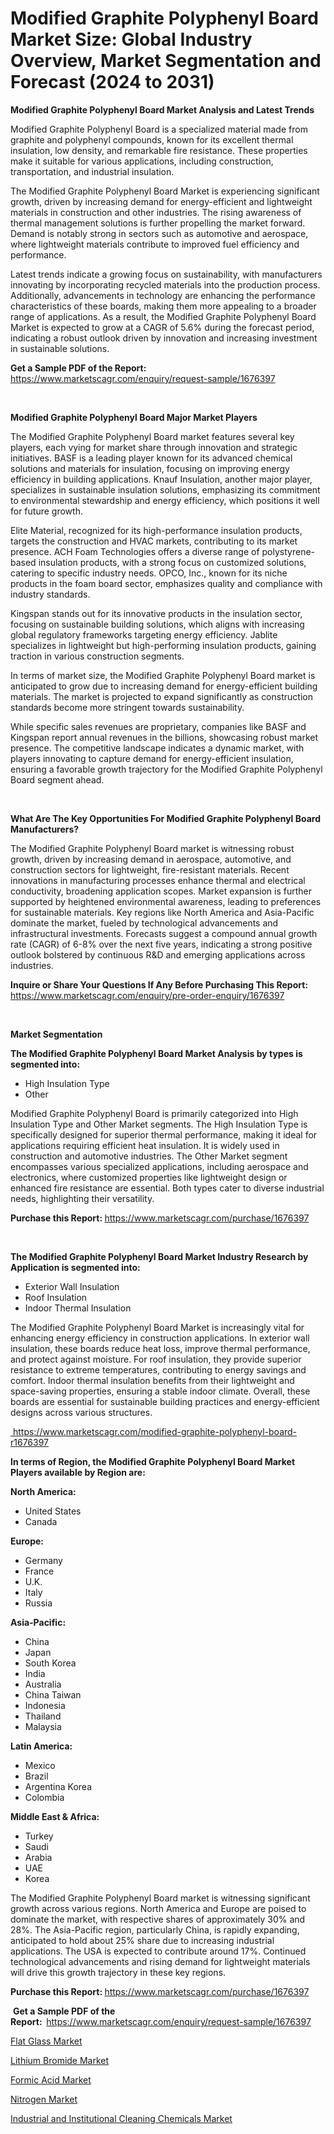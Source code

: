 <p><h1>Modified Graphite Polyphenyl Board Market Size: Global Industry Overview, Market Segmentation and Forecast (2024 to 2031)</h1></p><p><strong>Modified Graphite Polyphenyl Board Market Analysis and Latest Trends</strong></p>
<p><p>Modified Graphite Polyphenyl Board is a specialized material made from graphite and polyphenyl compounds, known for its excellent thermal insulation, low density, and remarkable fire resistance. These properties make it suitable for various applications, including construction, transportation, and industrial insulation.</p><p>The Modified Graphite Polyphenyl Board Market is experiencing significant growth, driven by increasing demand for energy-efficient and lightweight materials in construction and other industries. The rising awareness of thermal management solutions is further propelling the market forward. Demand is notably strong in sectors such as automotive and aerospace, where lightweight materials contribute to improved fuel efficiency and performance. </p><p>Latest trends indicate a growing focus on sustainability, with manufacturers innovating by incorporating recycled materials into the production process. Additionally, advancements in technology are enhancing the performance characteristics of these boards, making them more appealing to a broader range of applications. As a result, the Modified Graphite Polyphenyl Board Market is expected to grow at a CAGR of 5.6% during the forecast period, indicating a robust outlook driven by innovation and increasing investment in sustainable solutions.</p></p>
<p><strong>Get a Sample PDF of the Report:&nbsp;</strong> <a href="https://www.marketscagr.com/enquiry/request-sample/1676397?utm_campaign=1884&utm_medium=2&utm_source=Github&utm_content=ia&utm_term=10122024&utm_id=modified-graphite-polyphenyl-board">https://www.marketscagr.com/enquiry/request-sample/1676397</a></p>
<p>&nbsp;</p>
<p><strong>Modified Graphite Polyphenyl Board Major Market Players</strong></p>
<p><p>The Modified Graphite Polyphenyl Board market features several key players, each vying for market share through innovation and strategic initiatives. BASF is a leading player known for its advanced chemical solutions and materials for insulation, focusing on improving energy efficiency in building applications. Knauf Insulation, another major player, specializes in sustainable insulation solutions, emphasizing its commitment to environmental stewardship and energy efficiency, which positions it well for future growth.</p><p>Elite Material, recognized for its high-performance insulation products, targets the construction and HVAC markets, contributing to its market presence. ACH Foam Technologies offers a diverse range of polystyrene-based insulation products, with a strong focus on customized solutions, catering to specific industry needs. OPCO, Inc., known for its niche products in the foam board sector, emphasizes quality and compliance with industry standards.</p><p>Kingspan stands out for its innovative products in the insulation sector, focusing on sustainable building solutions, which aligns with increasing global regulatory frameworks targeting energy efficiency. Jablite specializes in lightweight but high-performing insulation products, gaining traction in various construction segments.</p><p>In terms of market size, the Modified Graphite Polyphenyl Board market is anticipated to grow due to increasing demand for energy-efficient building materials. The market is projected to expand significantly as construction standards become more stringent towards sustainability.</p><p>While specific sales revenues are proprietary, companies like BASF and Kingspan report annual revenues in the billions, showcasing robust market presence. The competitive landscape indicates a dynamic market, with players innovating to capture demand for energy-efficient insulation, ensuring a favorable growth trajectory for the Modified Graphite Polyphenyl Board segment ahead.</p></p>
<p>&nbsp;</p>
<p><strong>What Are The Key Opportunities For Modified Graphite Polyphenyl Board Manufacturers?</strong></p>
<p><p>The Modified Graphite Polyphenyl Board market is witnessing robust growth, driven by increasing demand in aerospace, automotive, and construction sectors for lightweight, fire-resistant materials. Recent innovations in manufacturing processes enhance thermal and electrical conductivity, broadening application scopes. Market expansion is further supported by heightened environmental awareness, leading to preferences for sustainable materials. Key regions like North America and Asia-Pacific dominate the market, fueled by technological advancements and infrastructural investments. Forecasts suggest a compound annual growth rate (CAGR) of 6-8% over the next five years, indicating a strong positive outlook bolstered by continuous R&D and emerging applications across industries.</p></p>
<p><strong>Inquire or Share Your Questions If Any Before Purchasing This Report:</strong> <a href="https://www.marketscagr.com/enquiry/pre-order-enquiry/1676397?utm_campaign=1884&utm_medium=2&utm_source=Github&utm_content=ia&utm_term=10122024&utm_id=modified-graphite-polyphenyl-board">https://www.marketscagr.com/enquiry/pre-order-enquiry/1676397</a></p>
<p>&nbsp;</p>
<p><strong>Market Segmentation</strong></p>
<p><strong>The Modified Graphite Polyphenyl Board Market Analysis by types is segmented into:</strong></p>
<p><ul><li>High Insulation Type</li><li>Other</li></ul></p>
<p><p>Modified Graphite Polyphenyl Board is primarily categorized into High Insulation Type and Other Market segments. The High Insulation Type is specifically designed for superior thermal performance, making it ideal for applications requiring efficient heat insulation. It is widely used in construction and automotive industries. The Other Market segment encompasses various specialized applications, including aerospace and electronics, where customized properties like lightweight design or enhanced fire resistance are essential. Both types cater to diverse industrial needs, highlighting their versatility.</p></p>
<p><strong>Purchase this Report:&nbsp;</strong><a href="https://www.marketscagr.com/purchase/1676397?utm_campaign=1884&utm_medium=2&utm_source=Github&utm_content=ia&utm_term=10122024&utm_id=modified-graphite-polyphenyl-board">https://www.marketscagr.com/purchase/1676397</a></p>
<p>&nbsp;</p>
<p><strong>The Modified Graphite Polyphenyl Board Market Industry Research by Application is segmented into:</strong></p>
<p><ul><li>Exterior Wall Insulation</li><li>Roof Insulation</li><li>Indoor Thermal Insulation</li></ul></p>
<p><p>The Modified Graphite Polyphenyl Board Market is increasingly vital for enhancing energy efficiency in construction applications. In exterior wall insulation, these boards reduce heat loss, improve thermal performance, and protect against moisture. For roof insulation, they provide superior resistance to extreme temperatures, contributing to energy savings and comfort. Indoor thermal insulation benefits from their lightweight and space-saving properties, ensuring a stable indoor climate. Overall, these boards are essential for sustainable building practices and energy-efficient designs across various structures.</p></p>
<p><a href="https://www.marketscagr.com/modified-graphite-polyphenyl-board-r1676397?utm_campaign=1884&utm_medium=2&utm_source=Github&utm_content=ia&utm_term=10122024&utm_id=modified-graphite-polyphenyl-board">&nbsp;https://www.marketscagr.com/modified-graphite-polyphenyl-board-r1676397</a></p>
<p><strong>In terms of Region, the Modified Graphite Polyphenyl Board Market Players available by Region are:</strong></p>
<p>
    <p> <strong> North America: </strong>
        <ul>
            <li>United States</li>
            <li>Canada</li>
        </ul>
        </p> 
    <p> <strong> Europe: </strong>
        <ul>
            <li>Germany</li>
            <li>France</li>
            <li>U.K.</li>
            <li>Italy</li>
            <li>Russia</li>
        </ul>
        </p> 
    <p> <strong> Asia-Pacific: </strong>
        <ul>
            <li>China</li>
            <li>Japan</li>
            <li>South Korea</li>
            <li>India</li>
            <li>Australia</li>
            <li>China Taiwan</li>
            <li>Indonesia</li>
            <li>Thailand</li>
            <li>Malaysia</li>
        </ul>
        </p> 
    <p> <strong> Latin America: </strong>
        <ul>
            <li>Mexico</li>
            <li>Brazil</li>
            <li>Argentina Korea</li>
            <li>Colombia</li>
        </ul>
        </p> 
    <p> <strong> Middle East & Africa: </strong>
        <ul>
            <li>Turkey</li>
            <li>Saudi</li>
            <li>Arabia</li>
            <li>UAE</li>
            <li>Korea</li>
        </ul>
    </p>
    </p>
<p><p>The Modified Graphite Polyphenyl Board market is witnessing significant growth across various regions. North America and Europe are poised to dominate the market, with respective shares of approximately 30% and 28%. The Asia-Pacific region, particularly China, is rapidly expanding, anticipated to hold about 25% share due to increasing industrial applications. The USA is expected to contribute around 17%. Continued technological advancements and rising demand for lightweight materials will drive this growth trajectory in these key regions.</p></p>
<p><strong>Purchase this Report: </strong><a href="https://www.marketscagr.com/purchase/1676397?utm_campaign=1884&utm_medium=2&utm_source=Github&utm_content=ia&utm_term=10122024&utm_id=modified-graphite-polyphenyl-board">https://www.marketscagr.com/purchase/1676397</a></p>
<p>&nbsp;<strong>Get a Sample PDF of the Report:&nbsp;&nbsp;</strong><a href="https://www.marketscagr.com/enquiry/request-sample/1676397?utm_campaign=1884&utm_medium=2&utm_source=Github&utm_content=ia&utm_term=10122024&utm_id=modified-graphite-polyphenyl-board">https://www.marketscagr.com/enquiry/request-sample/1676397</a></p>
<p><strong></strong></p>
<p><p><a href="https://www.linkedin.com/pulse/flat-glass-market-forecasted-types-applications-growing-z6skf?utm_campaign=1884&utm_medium=2&utm_source=Github&utm_content=ia&utm_term=10122024&utm_id=modified-graphite-polyphenyl-board">Flat Glass Market</a></p><p><a href="https://www.linkedin.com/pulse/in-depth-study-lithium-bromide-market-size-dynamics-growth-projections-radzf?utm_campaign=1884&utm_medium=2&utm_source=Github&utm_content=ia&utm_term=10122024&utm_id=modified-graphite-polyphenyl-board">Lithium Bromide Market</a></p><p><a href="https://www.linkedin.com/pulse/investor-insights-formic-acid-market-projected-cagr-89-2024-2031-us80f?utm_campaign=1884&utm_medium=2&utm_source=Github&utm_content=ia&utm_term=10122024&utm_id=modified-graphite-polyphenyl-board">Formic Acid Market</a></p><p><a href="https://www.linkedin.com/pulse/market-demand-revenue-nitrogen-133-cagr-from-2024-2031-mkt-nova-n3x3f?utm_campaign=1884&utm_medium=2&utm_source=Github&utm_content=ia&utm_term=10122024&utm_id=modified-graphite-polyphenyl-board">Nitrogen Market</a></p><p><a href="https://www.linkedin.com/pulse/analyzing-industrial-institutional-cleaning-chemicals-market-aizxf?utm_campaign=1884&utm_medium=2&utm_source=Github&utm_content=ia&utm_term=10122024&utm_id=modified-graphite-polyphenyl-board">Industrial and Institutional Cleaning Chemicals Market</a></p></p>